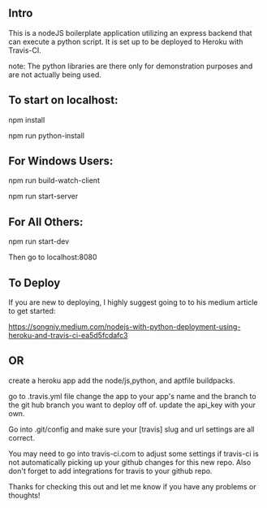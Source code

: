 ## Intro
This is a nodeJS boilerplate application utilizing an express backend that can execute
a python script. It is set up to be deployed to Heroku with Travis-CI.

note: The python libraries are there only for demonstration purposes and are not
actually being used.

## To start on localhost:

npm install

npm run python-install

For Windows Users:
-------------------------------------------
npm run build-watch-client

npm run start-server



For All Others:
-------------------------------------------
npm run start-dev

Then go to localhost:8080

## To Deploy
If you are new to deploying, I highly suggest going to to his medium article to get started:

https://songniy.medium.com/nodejs-with-python-deployment-using-heroku-and-travis-ci-ea5d5fcdafc3

## OR

create a heroku app
add the node/js,python, and aptfile buildpacks.

go to .travis.yml file
change the app to your app's name and the branch to the git hub branch you want to deploy off of.
update the api_key with your own.

Go into .git/config and make sure your [travis] slug and url settings are all correct.

You may need to go into travis-ci.com to adjust some settings if travis-ci is not automatically picking up your github changes for this new repo. Also don't forget to add integrations for travis to your github repo.


Thanks for checking this out and let me know if you have any problems or thoughts!
